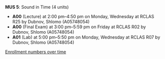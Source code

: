 **MUS 5**: Sound in Time (4 units)

- **A00** (Lecture) at 2:00 pm–4:50 pm on Monday, Wednesday at RCLAS R25 by Dubnov, Shlomo (A05748054)
- **A00** (Final Exam) at 3:00 pm–5:59 pm on Friday at RCLAS R02 by Dubnov, Shlomo (A05748054)
- **A01** (Lab) at 5:00 pm–5:50 pm on Monday, Wednesday at RCLAS R07 by Dubnov, Shlomo (A05748054)

[Enrollment numbers over time](./MUS5.tsv)
